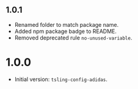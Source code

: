 ## 1.0.1

- Renamed folder to match package name.
- Added npm package badge to README.
- Removed deprecated rule `no-unused-variable`.

# 1.0.0

- Initial version: `tsling-config-adidas`.
